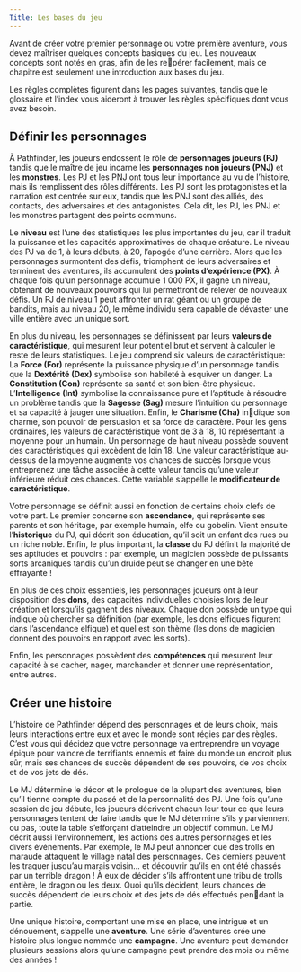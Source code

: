 ```yaml
---
Title: Les bases du jeu
---
```

Avant de créer votre premier personnage ou votre première aventure, vous devez maîtriser quelques concepts basiques du 
jeu. Les nouveaux concepts sont notés en gras, afin de les repérer facilement, mais ce chapitre est seulement une introduction aux bases du jeu. 

Les règles complètes figurent dans les pages suivantes, tandis que le glossaire et l’index vous aideront à trouver les règles spécifiques dont vous avez besoin.

## Définir les personnages
À Pathfinder, les joueurs endossent le rôle de **personnages joueurs (PJ)** tandis que le maître de jeu incarne les **personnages non joueurs (PNJ)** et les **monstres**. Les PJ et les PNJ ont tous leur importance au vu de l’histoire, mais ils remplissent des rôles différents. Les PJ sont les protagonistes et la narration est centrée sur eux, tandis que les PNJ sont des alliés, des contacts, des adversaires et des antagonistes. Cela dit, les PJ, les PNJ et les monstres partagent des points communs.

Le **niveau** est l’une des statistiques les plus importantes du jeu, car il traduit la puissance et les capacités approximatives de chaque créature. Le niveau des PJ va de 1, à leurs débuts, à 20, l’apogée d’une carrière. Alors que les personnages surmontent des défis, triomphent de leurs adversaires et terminent des aventures, ils accumulent des 
**points d’expérience (PX)**. À chaque fois qu’un personnage accumule 1 000 PX, il gagne un niveau, obtenant de nouveaux pouvoirs qui lui permettront de relever de nouveaux défis. Un PJ de niveau 1 peut affronter un rat géant ou un groupe de bandits, mais au niveau 20, le même individu  sera capable de dévaster une ville entière avec un unique sort.

En plus du niveau, les personnages se définissent par leurs **valeurs de caractéristique**, qui mesurent leur potentiel brut et servent à calculer le reste de leurs statistiques. Le jeu comprend six valeurs de caractéristique: 
La **Force (For)** représente la puissance physique d’un personnage tandis que la **Dextérité (Dex)** symbolise son habileté à esquiver un danger. La **Constitution (Con)** représente sa santé et son bien-être physique. L’**Intelligence (Int)** symbolise la connaissance pure et l’aptitude à résoudre un problème tandis que la **Sagesse (Sag)** mesure l’intuition du personnage et sa capacité à jauger une situation. Enfin, le **Charisme (Cha)** indique son charme, son pouvoir de persuasion et sa force de caractère. Pour les gens ordinaires, les valeurs de caractéristique vont de 3 à 18, 10 représentant la moyenne pour un humain. Un personnage de haut niveau possède souvent des caractéristiques qui excèdent de loin 18. Une valeur caractéristique au-dessus de la moyenne augmente vos chances de succès lorsque vous entreprenez une tâche associée à cette valeur tandis qu’une valeur inférieure réduit ces chances. Cette variable s’appelle le **modificateur de caractéristique**.

Votre personnage se définit aussi en fonction de certains choix clefs de votre part. Le premier concerne son **ascendance**, qui représente ses parents et son héritage, par exemple humain, elfe ou gobelin. Vient ensuite l’**historique** du PJ, qui décrit son éducation, qu’il soit un enfant des rues ou un riche noble. Enfin, le plus important, la **classe** du PJ définit la majorité de ses aptitudes et pouvoirs : par exemple, un magicien 
possède de puissants sorts arcaniques tandis qu’un druide peut se changer en une bête effrayante !

En plus de ces choix essentiels, les personnages joueurs ont à leur disposition des **dons**, des capacités individuelles choisies lors de leur création et lorsqu’ils gagnent des niveaux. Chaque don possède un type qui indique où chercher sa définition (par exemple, les dons elfiques figurent dans l’ascendance elfique) et quel est son thème (les dons de magicien donnent des pouvoirs en rapport avec les sorts). 

Enfin, les personnages possèdent des **compétences** qui mesurent leur capacité à se cacher, nager, marchander et donner une représentation, entre autres.

## Créer une histoire
L’histoire de Pathfinder dépend des personnages et de leurs choix, mais leurs interactions entre eux et avec le monde sont régies par des règles. C’est vous qui décidez que votre personnage va entreprendre un voyage épique pour vaincre de terrifiants ennemis et faire du monde un endroit plus sûr, mais ses chances de succès dépendent de ses pouvoirs, 
de vos choix et de vos jets de dés.

Le MJ détermine le décor et le prologue de la plupart des aventures, bien qu’il tienne compte du passé et de la personnalité des PJ. Une fois qu’une session de jeu débute, les joueurs décrivent chacun leur tour ce que leurs personnages tentent de faire tandis que le MJ détermine s’ils y parviennent ou pas, toute la table s’efforçant d’atteindre un objectif commun. Le MJ décrit aussi l’environnement, les actions des autres personnages et les divers  événements. Par exemple, le MJ peut annoncer que des trolls en maraude attaquent le village natal des personnages. Ces derniers peuvent les traquer jusqu’au marais voisin... et découvrir qu’ils en ont été chassés par un terrible dragon ! À eux de décider s’ils affrontent une tribu de trolls entière, le dragon ou les deux. Quoi qu’ils décident, leurs chances de succès dépendent de leurs choix et des jets de dés effectués pendant la partie.

Une unique histoire, comportant une mise en place, une intrigue et un dénouement, s’appelle une **aventure**. Une série d’aventures crée une histoire plus longue nommée une **campagne**. Une aventure peut demander plusieurs sessions alors qu’une campagne peut prendre des mois ou même des années !